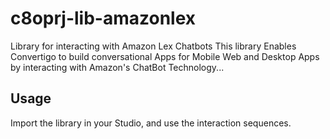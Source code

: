 # c8oprj-lib-amazonlex
Library for interacting with Amazon Lex Chatbots
This library Enables Convertigo to build conversational Apps for Mobile Web and Desktop Apps by interacting with Amazon's ChatBot Technology...

## Usage
Import the library in your Studio, and use the interaction sequences.

